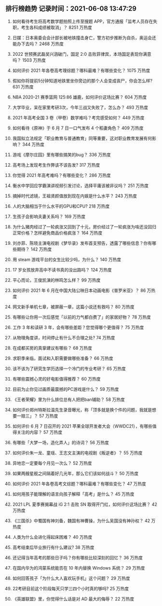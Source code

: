 
## 排行榜趋势 记录时间：2021-06-08 13:47:29
  
  1. 如何看待考生将高考数学题拍照上传至搜题 APP，官方通报「监考人员存在失职，考生各科成绩被取消」？ 8251 万热度
    
  2. 日媒：日本奥委会会计部长被地铁撞击身亡，警方初步推断为自杀，奥运会还能办下去吗？ 2468 万热度
    
  3. 2022 世预赛武磊吴兴涵破门，国足 2:0 击败菲律宾，本场国足表现你满意吗？ 1503 万热度
    
  4. 如何评价 2021 年各卷高考理综题？哪科最难？有哪些变化？ 1075 万热度
    
  5. 假如你将提前5分钟知道地铁里坐你旁边的那个人会变成丧尸，你会怎么样? 631 万热度
    
  6. NBA 2020-21 赛季篮网 125:86 雄鹿，如何评价这场比赛？ 604 万热度
    
  7. 大学毕业，呆在家里考研3次，今年三战又失败了，怎么办？ 493 万热度
    
  8. 2021 年高考全国 3 卷（甲卷）数学难吗？考完感受如何？ 449 万热度
    
  9. 如何看待《原神》于 6 月 7 日一口气发布 4 个稻妻角色？ 409 万热度
    
  10. 我国拟立法规定「职业教育与普通教育」同等重要，这对职业教育发展有何影响？ 344 万热度
    
  11. 游戏《摩尔庄园》里有哪些搞笑的bug？ 336 万热度
    
  12. 高考场上发现考生作弊该不该告发? 317 万热度
    
  13. 你觉得 2021 年高考难吗？有哪些变化？ 286 万热度
    
  14. 衡水中学回应学霸演讲视频引发讨论，选择平庸该被非议吗？ 251 万热度
    
  15. 摘掉时代滤镜，王祖贤颜值放到现在内娱是什么水平？ 243 万热度
    
  16. 人的大脑相当于什么水平的GPU和CPU? 218 万热度
    
  17. 生孩子会影响夫妻关系吗？ 169 万热度
    
  18. 为什么猪肉经过了一轮疯涨又回到了十元，房价经过了一轮疯涨为啥还没回归正常价格？怎样避免商品价格疯涨？ 164 万热度
    
  19. 刘亦菲、陈晓主演电视剧《梦华录》发布首支预告，透露了哪些信息？你有哪些期待？ 142 万热度
    
  20. 用 steam 游戏平台的女生比较少吗，为什么？ 140 万热度
    
  21. 17 岁女孩放弃高中不读书真的没出路吗？ 124 万热度
    
  22. 平心而论，王俊凯演的林鸣怎么样？ 99 万热度
    
  23. 如何评价 2021 年 6 月在中国大陆公映日本动画电影《普罗米亚》？ 86 万热度
    
  24. 网文新手单机七章，被屏蔽一章，这篇小说还有救吗？ 80 万热度
    
  25. 有哪些让你用一次后感觉「以前的力气都白费了」的家居好物？ 78 万热度
    
  26. 工作 3 年和读研 3 年，会有哪些差距？您觉得哪个更值得？ 75 万热度
    
  27. 从物理角度讲，时间停止有什么不合理之处? 74 万热度
    
  28. 在成都买房的真挚建议有哪些？ 68 万热度
    
  29. 求职季来临，面试和入职需要做哪些准备？ 66 万热度
    
  30. 该不该为了研究生学历选择一个冷门的专业考研？ 65 万热度
    
  31. 有哪些震撼心灵的好电影值得推荐？ 60 万热度
    
  32. 目前为止你见过画质最震撼的PC游戏是什么？ 59 万热度
    
  33. 《王者荣耀》里为什么排位总有人把把ban辅助？ 58 万热度
    
  34. 如何评价郑州特斯拉温先生录音曝光，称「顶多就是换个件的问题，我就是想要一赔三」？ 57 万热度
    
  35. 如何评价 6 月 7 日召开的 2021 苹果全球开发者大会（WWDC21），有哪些值得关注的内容？ 57 万热度
    
  36. 有哪些「大梦一场，造化弄人」的诗词？ 56 万热度
    
  37. 如何评价朱一龙、童瑶、王志文主演的电视剧《叛逆者》？ 55 万热度
    
  38. 异地恋一定要每个月见一次么？ 52 万热度
    
  39. 如果两艘星舰之间隔着好几光年，那么它们该如何战斗？ 50 万热度
    
  40. 如何评价 2021 年各卷高考文综题？哪科最难？有哪些变化？ 47 万热度
    
  41. 如何用孩子能理解的语言向孩子解释「高考」是什么？ 45 万热度
    
  42. 2021 LPL 夏季赛揭幕战 iG 2:1 击败 SN 取得开门红，如何评价这场比赛？ 42 万热度
    
  43. 《三国杀》中蜀国有神刘备，魏国有神曹操，为什么吴国没有神孙权？ 42 万热度
    
  44. 人类为什么会进化得起床困难？ 40 万热度
    
  45. 高考结束后毕业旅行有什么建议? 38 万热度
    
  46. 还记得当年高考的那些日子吗？你有哪些比较深刻的回忆？ 36 万热度
    
  47. 在国内华为的鸿蒙系统能否在 10 年内替换 Windows 系统？ 29 万热度
    
  48. 如何回答孩子「为什么大人喜欢玩手机」这个问题？ 29 万热度
    
  49. 22考研目前这个阶段每天只学三四个小时真的够吗? 25 万热度
    
  50. 《英雄联盟》里，你觉得什么话是对 AD 最大的侮辱？ 22 万热度
    